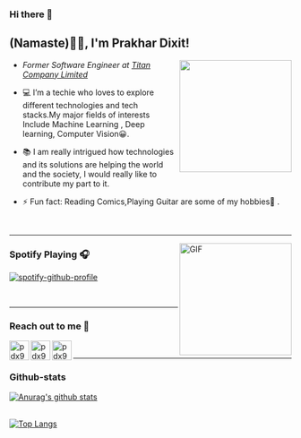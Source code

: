 
### Hi there 👋

<h2>(Namaste)🙏🏻, I'm Prakhar Dixit! </h2>



<img align='right' src="https://media.giphy.com/media/u2pmTWUi0MXjyrMaVj/giphy.gif" width="200">

* <p><em>Former Software Engineer at <a href="https://www.titan.co.in/">Titan Company Limited</a></em></p>

* 💻 I’m a techie who loves to explore different technologies and tech stacks.My major fields of interests Include Machine Learning , Deep learning, Computer Vision😀.

* 📚 I am really intrigued how technologies and its solutions are helping the world and the society, I would really like to contribute my part to it.

* ⚡ Fun fact: Reading Comics,Playing Guitar are some of my hobbies🎸 .


</br>

---

<img align="right" alt="GIF" height="200px" src="https://media.giphy.com/media/J5B1Y8QZnzXXbLQIBu/giphy.gif" />

### Spotify Playing  🎧

[![spotify-github-profile](https://spotify-github-profile.vercel.app/api/view?uid=ozrpd6qx3u0qyxn5zppsuacdq&cover_image=true&theme=novatorem)](https://github.com/kittinan/spotify-github-profile)

</br>

---

### Reach out to me 📝


[<img align="left" alt="pdx97 | LinkedIn" height="35px" src="https://www.flaticon.com/svg/static/icons/svg/733/733561.svg"/>][linkedin]
[<img align="left" alt="pdx97 | Instagram" height="35px" src="https://image.flaticon.com/icons/svg/733/733558.svg" />][instagram]
[<img align="left" alt="pdx97 | Spotify" height="35px" src="https://www.flaticon.com/svg/static/icons/svg/733/733573.svg" />][Spotify]

</br>

---

### Github-stats

[![Anurag's github stats](https://github-readme-stats.vercel.app/api?username=pdx97&show_icons=true&theme=merko&card_width=500)](https://github.com/anuraghazra/github-readme-stats)  

<br>[![Top Langs](https://github-readme-stats.vercel.app/api/top-langs/?username=pdx97&layout=compact&card_width=445)](https://github.com/anuraghazra/github-readme-stats)</br>





[instagram]: https://www.instagram.com/pdx972/
[linkedin]: https://www.linkedin.com/in/prakhar-dixit-712751149/
[Spotify]: https://open.spotify.com/user/ozrpd6qx3u0qyxn5zppsuacdq













